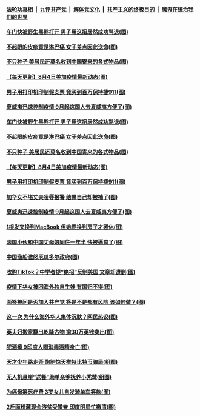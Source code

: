####  [法轮功真相](../../../../basic/blob/master/README.md?t=08060131) &nbsp;|&nbsp; [九评共产党](../../../../9ping.md/blob/master/README.md?t=08060131) &nbsp;|&nbsp; [解体党文化](../../../../jtdwh.md/blob/master/README.md?t=08060131)  &nbsp;|&nbsp; [共产主义的终极目的](../../../../gczydzjmd.md/blob/master/README.md?t=08060131) &nbsp;|&nbsp; [魔鬼在统治我们的世界](../../../../mgztzwmdsj.md/blob/master/README.md?t=08060131) 

#### [车门快被野生黑熊打开 男子用这招居然成功骂退(图)](../pages/p3/941991.md?t=08060131) 

#### [不起眼的皮疹竟是淋巴癌 女子差点因此送命(图)](../pages/p3/941988.md?t=08060131) 

#### [不只种子 美居民还莫名收到中国寄来的各式物品(图)](../pages/p3/941977.md?t=08060131) 

#### [【每天更新】8月4日美加疫情最新动态(图)](../pages/p3/941940.md?t=08060131) 

#### [男子用打印机印制假支票 竟买到百万保持捷911(图)](../pages/p3/941930.md?t=08060131) 

#### [夏威夷迅速控制疫情 9月起这国人去夏威夷方便了(图)](../pages/p3/941921.md?t=08060131) 

#### [车门快被野生黑熊打开 男子用这招居然成功骂退(图)](../pages/p3/941991.md?t=08060131) 

#### [不起眼的皮疹竟是淋巴癌 女子差点因此送命(图)](../pages/p3/941988.md?t=08060131) 

#### [不只种子 美居民还莫名收到中国寄来的各式物品(图)](../pages/p3/941977.md?t=08060131) 

#### [【每天更新】8月4日美加疫情最新动态(图)](../pages/p3/941940.md?t=08060131) 

#### [男子用打印机印制假支票 竟买到百万保持捷911(图)](../pages/p3/941930.md?t=08060131) 

#### [加华女不堪丈夫凌辱报警 结果自己却被捕了(图)](../pages/p3/941913.md?t=08060131) 

#### [夏威夷迅速控制疫情 9月起这国人去夏威夷方便了(图)](../pages/p3/941921.md?t=08060131) 

#### [1根发夹换到MacBook 但她要换到房子才罢休(图)](../pages/p3/941904.md?t=08060131) 

#### [法国小伙和中国丈母娘同住一年半 快被逼疯了(图)](../pages/p3/941877.md?t=08060131) 

#### [中国渔船激怒厄瓜多尔政府(图)](../pages/p3/941819.md?t=08060131) 

#### [收购TikTok？中学者提“绝招”反制美国 文章却遭删(图)](../pages/p3/941813.md?t=08060131) 

#### [疫情下华女被困海外独自生娃 有国归不得(图)](../pages/p3/941807.md?t=08060131) 

#### [面签被问是否加入共产党 答是不是都有风险 该如何做？(图)](../pages/p3/941798.md?t=08060131) 

#### [这一次 为什么海外华人集体沉默？网民热议(图)](../pages/p3/941777.md?t=08060131) 

#### [英夫妇搬家翻出乾隆古物 逾30万英镑卖出(图)](../pages/p3/941710.md?t=08060131) 

#### [犯酒瘾 9印度人喝消毒酒精身亡(图)](../pages/p3/941712.md?t=08060131) 

#### [天才少年路走歪 炮制惊天推特比特币骗局(组图)](../pages/p3/941708.md?t=08060131) 

#### [无人机悬崖“送餐”助单亲爹抚养小秃鹫(组图)](../pages/p3/941707.md?t=08060131) 

#### [为癌母筹医疗费 3岁女儿自发骑单车筹款(图)](../pages/p3/941691.md?t=08060131) 

#### [2斤面粉藏现金济贫受赞誉 印度明星忙撇清(图)](../pages/p3/941703.md?t=08060131) 

